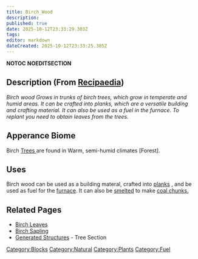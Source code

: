 ```yaml
---
title: Birch_Wood
description: 
published: true
date: 2025-10-12T23:33:29.303Z
tags: 
editor: markdown
dateCreated: 2025-10-12T23:33:25.385Z
---
```


__NOTOC__ __NOEDITSECTION__

## Description (From [Recipaedia](.. "wikilink"))

*Birch wood Grows in trunks of birch trees, which grow in temperate and
humid areas. It can be crafted into planks, which are a versatile
building and crafting material. It can also be used as a fuel in the
furnace. To replant you need to obtain leaves from the trees.*

## Apperance Biome

Birch [Trees ](http://survivalcraftgame.wikia.com/wiki/Trees)are found
in Warm, semi-humid climates \[Forest\].

## Uses

Birch wood can be used as a building materal, crafted
into [planks](http://survivalcraftgame.wikia.com/wiki/Planks) , and be
used as fuel for
the [furnace](http://survivalcraftgame.wikia.com/wiki/Furnace). It can
also be [smelted](Smelting "wikilink") to make [coal
chunks.](../Minerals/Coal_Chunk.md "wikilink")

## Related Pages

  - [Birch Leaves](Birch_Leaves "wikilink")
  - [Birch Sapling](Birch_Sapling "wikilink")
  - [Generated Structures](Generated_Structures "wikilink") - Tree
    Section

[Category:Blocks](Category:Blocks "wikilink")
[Category:Natural](Category:Natural "wikilink")
[Category:Plants](Category:Plants "wikilink")
[Category:Fuel](Category:Fuel "wikilink")